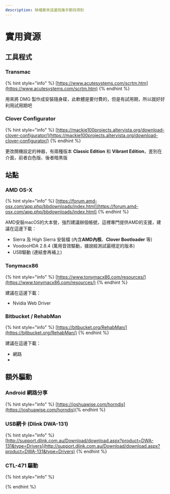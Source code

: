 ```yaml
---
description: 缺檔案來這邊找幾乎都找得到
---
```


# 實用資源

## 工具程式

### Transmac

{% hint style="info" %}
[https://www.acutesystems.com/scrtm.htm](https://www.acutesystems.com/scrtm.htm)
{% endhint %}

用來將 DMG 製作成安裝隨身碟，此軟體是要付費的，但是有試用期，所以就好好利用試用期吧

### Clover Configurator

{% hint style="info" %}
[https://mackie100projects.altervista.org/download-clover-configurator/](https://mackie100projects.altervista.org/download-clover-configurator/)
{% endhint %}

更改開機設定的神器，有兩種版本 **Classic Edition** 和 **Vibrant Edition**，差別在介面，前者白色版、後者暗黑版

## 站點

### AMD OS-X

{% hint style="info" %}
[https://forum.amd-osx.com/app.php/bbdownloads/index.html](https://forum.amd-osx.com/app.php/bbdownloads/index.html)
{% endhint %}

AMD安裝macOS的大本營，強烈建議辦個帳號，這裡專門提供AMD的支援，建議在這邊下載：

* Sierra 及 High Sierra 安裝檔 \(內含**AMD內核**、**Clover Bootloader** 等\)
* VoodooHDA 2.8.4 \(萬用音效驅動，據說經測試最穩定的版本\)
* USB驅動 \(連結會再補上\)

### Tonymacx86

{% hint style="info" %}
[https://www.tonymacx86.com/resources/](https://www.tonymacx86.com/resources/)
{% endhint %}

建議在這邊下載：

* Nvidia Web Driver

### Bitbucket / RehabMan

{% hint style="info" %}
[https://bitbucket.org/RehabMan/](https://bitbucket.org/RehabMan/)
{% endhint %}

建議在這邊下載：

* 網路
* 
## 額外驅動

### Android 網路分享

{% hint style="info" %}
[https://joshuawise.com/horndis](https://joshuawise.com/horndis)​
{% endhint %}

### USB網卡 \(Dlink DWA-131\)

{% hint style="info" %}
[http://support.dlink.com.au/Download/download.aspx?product=DWA-131&type=Drivers](http://support.dlink.com.au/Download/download.aspx?product=DWA-131&type=Drivers)
{% endhint %}

### CTL-471 驅動

{% hint style="info" %}

{% endhint %}



